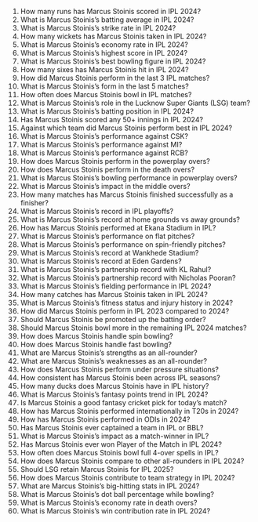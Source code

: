 1. How many runs has Marcus Stoinis scored in IPL 2024?  
2. What is Marcus Stoinis’s batting average in IPL 2024?  
3. What is Marcus Stoinis’s strike rate in IPL 2024?  
4. How many wickets has Marcus Stoinis taken in IPL 2024?  
5. What is Marcus Stoinis’s economy rate in IPL 2024?  
6. What is Marcus Stoinis’s highest score in IPL 2024?  
7. What is Marcus Stoinis’s best bowling figure in IPL 2024?  
8. How many sixes has Marcus Stoinis hit in IPL 2024?  
9. How did Marcus Stoinis perform in the last 3 IPL matches?  
10. What is Marcus Stoinis’s form in the last 5 matches?  
11. How often does Marcus Stoinis bowl in IPL matches?  
12. What is Marcus Stoinis’s role in the Lucknow Super Giants (LSG) team?  
13. What is Marcus Stoinis’s batting position in IPL 2024?  
14. Has Marcus Stoinis scored any 50+ innings in IPL 2024?  
15. Against which team did Marcus Stoinis perform best in IPL 2024?  
16. What is Marcus Stoinis’s performance against CSK?  
17. What is Marcus Stoinis’s performance against MI?  
18. What is Marcus Stoinis’s performance against RCB?  
19. How does Marcus Stoinis perform in the powerplay overs?  
20. How does Marcus Stoinis perform in the death overs?  
21. What is Marcus Stoinis’s bowling performance in powerplay overs?  
22. What is Marcus Stoinis’s impact in the middle overs?  
23. How many matches has Marcus Stoinis finished successfully as a finisher?  
24. What is Marcus Stoinis’s record in IPL playoffs?  
25. What is Marcus Stoinis’s record at home grounds vs away grounds?  
26. How has Marcus Stoinis performed at Ekana Stadium in IPL?  
27. What is Marcus Stoinis’s performance on flat pitches?  
28. What is Marcus Stoinis’s performance on spin-friendly pitches?  
29. What is Marcus Stoinis’s record at Wankhede Stadium?  
30. What is Marcus Stoinis’s record at Eden Gardens?  
31. What is Marcus Stoinis’s partnership record with KL Rahul?  
32. What is Marcus Stoinis’s partnership record with Nicholas Pooran?  
33. What is Marcus Stoinis’s fielding performance in IPL 2024?  
34. How many catches has Marcus Stoinis taken in IPL 2024?  
35. What is Marcus Stoinis’s fitness status and injury history in 2024?  
36. How did Marcus Stoinis perform in IPL 2023 compared to 2024?  
37. Should Marcus Stoinis be promoted up the batting order?  
38. Should Marcus Stoinis bowl more in the remaining IPL 2024 matches?  
39. How does Marcus Stoinis handle spin bowling?  
40. How does Marcus Stoinis handle fast bowling?  
41. What are Marcus Stoinis’s strengths as an all-rounder?  
42. What are Marcus Stoinis’s weaknesses as an all-rounder?  
43. How does Marcus Stoinis perform under pressure situations?  
44. How consistent has Marcus Stoinis been across IPL seasons?  
45. How many ducks does Marcus Stoinis have in IPL history?  
46. What is Marcus Stoinis’s fantasy points trend in IPL 2024?  
47. Is Marcus Stoinis a good fantasy cricket pick for today’s match?  
48. How has Marcus Stoinis performed internationally in T20s in 2024?  
49. How has Marcus Stoinis performed in ODIs in 2024?  
50. Has Marcus Stoinis ever captained a team in IPL or BBL?  
51. What is Marcus Stoinis’s impact as a match-winner in IPL?  
52. Has Marcus Stoinis ever won Player of the Match in IPL 2024?  
53. How often does Marcus Stoinis bowl full 4-over spells in IPL?  
54. How does Marcus Stoinis compare to other all-rounders in IPL 2024?  
55. Should LSG retain Marcus Stoinis for IPL 2025?  
56. How does Marcus Stoinis contribute to team strategy in IPL 2024?  
57. What are Marcus Stoinis’s big-hitting stats in IPL 2024?  
58. What is Marcus Stoinis’s dot ball percentage while bowling?  
59. What is Marcus Stoinis’s economy rate in death overs?  
60. What is Marcus Stoinis’s win contribution rate in IPL 2024?